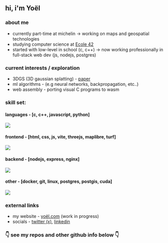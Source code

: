 ## hi, i'm Yoël

### about me
- currently part-time at michelin -> working on maps and geospatial technologies
- studying computer science at [Ecole 42](https://42.fr)
- started with low-level in school (c, c++) -> now working professionally in full-stack web dev (js, nodejs, postgres)

### current interests / exploration
- 3DGS (3D gaussian splatting) - [paper](https://repo-sam.inria.fr/fungraph/3d-gaussian-splatting/)
- ml algorithms - (e.g neural networks, backpropagation, etc..)
- web assembly - porting visual C programs to wasm

### skill set:

#### languages - [c, c++, javascript, python]
<div><img src="https://skillicons.dev/icons?i=c,cpp,js,python"&perline=4/></div>

#### frontend - [html, css, js, vite, threejs, maplibre, turf]
<div><img src="https://skillicons.dev/icons?i=html,css,js,vite,threejs,maplibre,turf"&perline=4/></div>

#### backend - [nodejs, express, nginx]
<div><img src="https://skillicons.dev/icons?i=nodejs,express,nginx"&perline=4/></div>

#### other - [docker, git, linux, postgres, postgis, cuda]
<div><img src="https://skillicons.dev/icons?i=docker,git,linux,postgres,postgis,cuda"&perline=4/></div>

### external links
- my website - [yoël.com](https://yoël.com) (work in progress)
- socials - [twitter (x)](https://x.com/YoelRidgway), [linkedin](https://www.linkedin.com/in/yoelr/)

### 👇 see my repos and other github info below 👇




